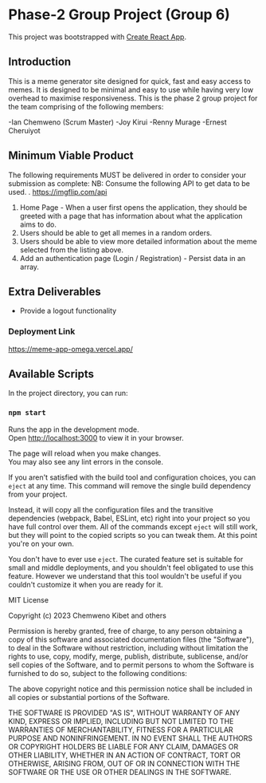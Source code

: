 # Phase-2 Group Project  (Group 6) 

This project was bootstrapped with [Create React App](https://github.com/facebook/create-react-app).

## Introduction
This is a meme generator site designed for quick, fast and easy access to memes. It is designed to be minimal and easy to use while having very low overhead to maximise responsiveness.
This is the phase 2 group project for the team comprising of the following members:

-Ian Chemweno (Scrum Master)
-Joy Kirui
-Renny Murage
-Ernest Cheruiyot

## Minimum Viable Product
The following requirements MUST be delivered in order to consider your submission as complete:
NB: Consume the following API to get data to be used. . https://imgflip.com/api

1. Home Page - When a user first opens the application, they should be greeted with a page that has information about what the application aims to do.
2. Users should be able to get all memes in a random orders.
3. Users should be able to view more detailed information about the meme selected from the listing above.
4. Add an authentication page (Login / Registration) - Persist data in an array.

## Extra Deliverables
- Provide a logout functionality


### Deployment Link
https://meme-app-omega.vercel.app/



## Available Scripts

In the project directory, you can run:

### `npm start`

Runs the app in the development mode.\
Open [http://localhost:3000](http://localhost:3000) to view it in your browser.

The page will reload when you make changes.\
You may also see any lint errors in the console.



If you aren't satisfied with the build tool and configuration choices, you can `eject` at any time. This command will remove the single build dependency from your project.

Instead, it will copy all the configuration files and the transitive dependencies (webpack, Babel, ESLint, etc) right into your project so you have full control over them. All of the commands except `eject` will still work, but they will point to the copied scripts so you can tweak them. At this point you're on your own.

You don't have to ever use `eject`. The curated feature set is suitable for small and middle deployments, and you shouldn't feel obligated to use this feature. However we understand that this tool wouldn't be useful if you couldn't customize it when you are ready for it.



MIT License

Copyright (c) 2023 Chemweno Kibet and others

Permission is hereby granted, free of charge, to any person obtaining a copy
of this software and associated documentation files (the "Software"), to deal
in the Software without restriction, including without limitation the rights
to use, copy, modify, merge, publish, distribute, sublicense, and/or sell
copies of the Software, and to permit persons to whom the Software is
furnished to do so, subject to the following conditions:

The above copyright notice and this permission notice shall be included in all
copies or substantial portions of the Software.

THE SOFTWARE IS PROVIDED "AS IS", WITHOUT WARRANTY OF ANY KIND, EXPRESS OR
IMPLIED, INCLUDING BUT NOT LIMITED TO THE WARRANTIES OF MERCHANTABILITY,
FITNESS FOR A PARTICULAR PURPOSE AND NONINFRINGEMENT. IN NO EVENT SHALL THE
AUTHORS OR COPYRIGHT HOLDERS BE LIABLE FOR ANY CLAIM, DAMAGES OR OTHER
LIABILITY, WHETHER IN AN ACTION OF CONTRACT, TORT OR OTHERWISE, ARISING FROM,
OUT OF OR IN CONNECTION WITH THE SOFTWARE OR THE USE OR OTHER DEALINGS IN THE
SOFTWARE.


